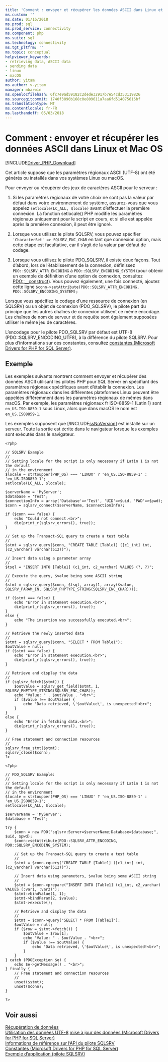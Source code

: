 ```yaml
---
title: 'Comment : envoyer et récupérer les données ASCII dans Linux et macOS (SQL) | Documents Microsoft'
ms.custom: ''
ms.date: 01/16/2018
ms.prod: sql
ms.prod_service: connectivity
ms.component: php
ms.suite: sql
ms.technology: connectivity
ms.tgt_pltfrm: ''
ms.topic: conceptual
helpviewer_keywords:
- retrieving data, ASCII data
- sending data
- linux
- macOS
author: yitam
ms.author: v-yitam
manager: mbarwin
ms.openlocfilehash: 6fc7e9ad59182c2dede32917b7e54cd353119826
ms.sourcegitcommit: 1740f3090b168c0e809611a7aa6fd514075616bf
ms.translationtype: MT
ms.contentlocale: fr-FR
ms.lasthandoff: 05/03/2018
---
```

# <a name="how-to-send-and-retrieve-ascii-data-in-linux-and-macos"></a>Comment : envoyer et récupérer les données ASCII dans Linux et Mac OS 
[!INCLUDE[Driver_PHP_Download](../../includes/driver_php_download.md)]

Cet article suppose que les paramètres régionaux ASCII (UTF-8) ont été générés ou installés dans vos systèmes Linux ou macOS. 

Pour envoyer ou récupérer des jeux de caractères ASCII pour le serveur :  

1.  Si les paramètres régionaux de votre choix ne sont pas la valeur par défaut dans votre environnement de système, assurez-vous que vous appelez `setlocale(LC_ALL, $locale)` avant d’effectuer la première connexion. La fonction setlocale() PHP modifie les paramètres régionaux uniquement pour le script en cours, et si elle est appelée après la première connexion, il peut être ignoré.
 
2.  Lorsque vous utilisez le pilote SQLSRV, vous pouvez spécifier `'CharacterSet' => SQLSRV_ENC_CHAR` en tant que connexion option, mais cette étape est facultative, car il s’agit de la valeur par défaut de codage.

3.  Lorsque vous utilisez le pilote PDO_SQLSRV, il existe deux façons. Tout d’abord, lors de l’établissement de la connexion, définissez `PDO::SQLSRV_ATTR_ENCODING` à `PDO::SQLSRV_ENCODING_SYSTEM` (pour obtenir un exemple de définition d’une option de connexion, consultez [PDO::__construct](../../connect/php/pdo-construct.md)). Vous pouvez également, une fois connecté, ajoutez cette ligne `$conn->setAttribute(PDO::SQLSRV_ATTR_ENCODING, PDO::SQLSRV_ENCODING_SYSTEM);` 
  
Lorsque vous spécifiez le codage d’une ressource de connexion (en SQLSRV) ou un objet de connexion (PDO_SQLSRV), le pilote part du principe que les autres chaînes de connexion utilisent ce même encodage. Les chaînes de nom de serveur et de requête sont également supposées utiliser le même jeu de caractères.  
  
L’encodage pour le pilote PDO_SQLSRV par défaut est UTF-8 (PDO::SQLSRV_ENCODING_UTF8), à la différence du pilote SQLSRV. Pour plus d’informations sur ces constantes, consultez [constantes &#40;Microsoft Drivers for PHP for SQL Server&#41;](../../connect/php/constants-microsoft-drivers-for-php-for-sql-server.md). 
  
## <a name="example"></a>Exemple  
Les exemples suivants montrent comment envoyer et récupérer des données ASCII utilisant les pilotes PHP pour SQL Server en spécifiant des paramètres régionaux spécifiques avant d’établir la connexion. Les paramètres régionaux dans les différentes plateformes Linux peuvent être appelées différemment dans les paramètres régionaux de mêmes dans macOS. Par exemple, les paramètres régionaux fr ISO-8859-1 (Latin 1) sont `en_US.ISO-8859-1` sous Linux, alors que dans macOS le nom est `en_US.ISO8859-1`.
  
Les exemples supposent que [!INCLUDE[ssNoVersion](../../includes/ssnoversion_md.md)] est installé sur un serveur. Toute la sortie est écrite dans le navigateur lorsque les exemples sont exécutés dans le navigateur.  
  
```  
<?php  
  
// SQLSRV Example
//
// Setting locale for the script is only necessary if Latin 1 is not the default 
// in the environment
$locale = strtoupper(PHP_OS) === 'LINUX' ? 'en_US.ISO-8859-1' : 'en_US.ISO8859-1';
setlocale(LC_ALL, $locale);
        
$serverName = 'MyServer';
$database = 'Test';
$connectionInfo = array('Database'=>'Test', 'UID'=>$uid, 'PWD'=>$pwd);
$conn = sqlsrv_connect($serverName, $connectionInfo);
  
if ($conn === false) {
    echo "Could not connect.<br>";  
    die(print_r(sqlsrv_errors(), true));
}  
  
// Set up the Transact-SQL query to create a test table
//   
$stmt = sqlsrv_query($conn, "CREATE TABLE [Table1] ([c1_int] int, [c2_varchar] varchar(512))");

// Insert data using a parameter array 
//
$tsql = "INSERT INTO [Table1] (c1_int, c2_varchar) VALUES (?, ?)";
  
// Execute the query, $value being some ASCII string
//   
$stmt = sqlsrv_query($conn, $tsql, array(1, array($value, SQLSRV_PARAM_IN, SQLSRV_PHPTYPE_STRING(SQLSRV_ENC_CHAR))));
  
if ($stmt === false) {
    echo "Error in statement execution.<br>";  
    die(print_r(sqlsrv_errors(), true));  
}  
else {  
    echo "The insertion was successfully executed.<br>";  
}  
  
// Retrieve the newly inserted data
//   
$stmt = sqlsrv_query($conn, "SELECT * FROM Table1");
$outValue = null;  
if ($stmt === false) {  
    echo "Error in statement execution.<br>";  
    die(print_r(sqlsrv_errors(), true));  
}  
  
// Retrieve and display the data
//   
if (sqlsrv_fetch($stmt)) {  
    $outValue = sqlsrv_get_field($stmt, 1, SQLSRV_PHPTYPE_STRING(SQLSRV_ENC_CHAR));
    echo "Value: " . $outValue . "<br>";
    if ($value !== $outValue) {
        echo "Data retrieved, \'$outValue\', is unexpected!<br>";
    }
}  
else {  
    echo "Error in fetching data.<br>";  
    die(print_r(sqlsrv_errors(), true));  
}  

// Free statement and connection resources
//   
sqlsrv_free_stmt($stmt);  
sqlsrv_close($conn);  
?>  
```  
  
```
<?php  
  
// PDO_SQLSRV Example:
//
// Setting locale for the script is only necessary if Latin 1 is not the default 
// in the environment
$locale = strtoupper(PHP_OS) === 'LINUX' ? 'en_US.ISO-8859-1' : 'en_US.ISO8859-1';
setlocale(LC_ALL, $locale);
        
$serverName = 'MyServer';
$database = 'Test';

try {
    $conn = new PDO("sqlsrv:Server=$serverName;Database=$database;", $uid, $pwd);
    $conn->setAttribute(PDO::SQLSRV_ATTR_ENCODING, PDO::SQLSRV_ENCODING_SYSTEM);
    
    // Set up the Transact-SQL query to create a test table
    //   
    $stmt = $conn->query("CREATE TABLE [Table1] ([c1_int] int, [c2_varchar] varchar(512))");
    
    // Insert data using parameters, $value being some ASCII string
    //
    $stmt = $conn->prepare("INSERT INTO [Table1] (c1_int, c2_varchar) VALUES (:var1, :var2)");
    $stmt->bindValue(1, 1);
    $stmt->bindParam(2, $value);
    $stmt->execute();
    
    // Retrieve and display the data
    //
    $stmt = $conn->query("SELECT * FROM [Table1]");
    $outValue = null;
    if ($row = $stmt->fetch()) {
        $outValue = $row[1];
        echo "Value: " . $outValue . "<br>";
        if ($value !== $outValue) {
            echo "Data retrieved, \'$outValue\', is unexpected!<br>";
        }
    }
} catch (PDOException $e) {
    echo $e->getMessage() . "<br>";
} finally {
    // Free statement and connection resources
    //
    unset($stmt);
    unset($conn);
}

?>  
```  

## <a name="see-also"></a>Voir aussi  
[Récupération de données](../../connect/php/retrieving-data.md)  
[Utilisation des données UTF-8](../../connect/php/how-to-send-and-retrieve-utf-8-data-using-built-in-utf-8-support.md)
[mise à jour des données &#40;Microsoft Drivers for PHP for SQL Server&#41;](../../connect/php/updating-data-microsoft-drivers-for-php-for-sql-server.md)  
[Informations de référence sur l’API du pilote SQLSRV](../../connect/php/sqlsrv-driver-api-reference.md)  
[Constantes &#40;Microsoft Drivers for PHP for SQL Server&#41;](../../connect/php/constants-microsoft-drivers-for-php-for-sql-server.md)  
[Exemple d’application &#40;pilote SQLSRV&#41;](../../connect/php/example-application-sqlsrv-driver.md)  
  
